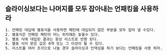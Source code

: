 ## 슬라이싱보다는 나머지를 모두 잡아내는 언패킹을 사용하라
```bash
1. 언패킹 대입에 별표식을 사용하면 패턴에 대입되지 않은 부분을 모두 잡아 낼 수있다.
2. 별표식은 언패킹 패턴의 어느 위치에든 놓을수 있다.
3. 별표 식에 대입된 결과는 항상 리스트로 반환 된다.
4. 별표 식이 받은 값은 0개 또는 그 이상이 될 수 있다.
5. 리스트를 여러 조각으로 나눌 경우 슬라이싱과 인덱싱을 하기 보다는 언패킹을 사용 하자.
```